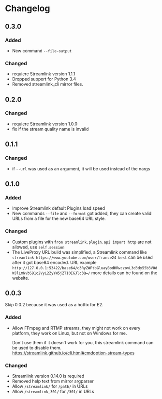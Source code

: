 # Changelog

## 0.3.0

### Added

- New command `--file-output`

### Changed

- requiere Streamlink version 1.1.1
- Dropped support for Python 3.4
- Removed streamlink_cli mirror files.

## 0.2.0

### Changed

- requiere Streamlink version 1.0.0
- fix if the stream quality name is invalid

## 0.1.1

### Changed

- if `--url` was used as an argument, it will be used instead of the nargs

## 0.1.0

### Added

- Improve Streamlink default Plugins load speed
- New commands `--file` and `--format` got added,
  they can create valid URLs from a file for the new base64 URL style.

### Changed

- Custom plugins with `from streamlink.plugin.api import http` are not allowed,
  use `self.session`
- The LiveProxy URL build was simplified, a Streamlink command like
  `streamlink https://www.youtube.com/user/france24 best`
  can be used after it got base64 encoded.
  URL example `http://127.0.0.1:53422/base64/c3RyZWFtbGluayBodHRwczovL3d3dy55b3V0dWJlLmNvbS91c2VyL2ZyYW5jZTI0IGJlc3Q=/`
  more details can be found on the website.

## 0.0.3

Skip 0.0.2 because it was used as a hotfix for E2.

### Added

- Allow FFmpeg and RTMP streams, they might not work on every platform,
  they work on Linux, but not on Windows for me.

  Don't use them if it doesn't work for you,
  this streamlink command can be used to disable them.
  https://streamlink.github.io/cli.html#cmdoption-stream-types

### Changed

- Streamlink version 0.14.0 is required
- Removed help text from mirror argparser
- Allow `/streamlink/` for `/path/` in URLs
- Allow `/streamlink_301/` for `/301/` in URLs
